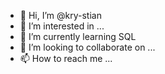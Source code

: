 - 👋 Hi, I’m @kry-stian
- 👀 I’m interested in ...
- 🌱 I’m currently learning SQL
- 💞️ I’m looking to collaborate on ...
- 📫 How to reach me ...

<!---
kry-stian/kry-stian is a ✨ special ✨ repository because its `README.md` (this file) appears on your GitHub profile.
You can click the Preview link to take a look at your changes.
--->
